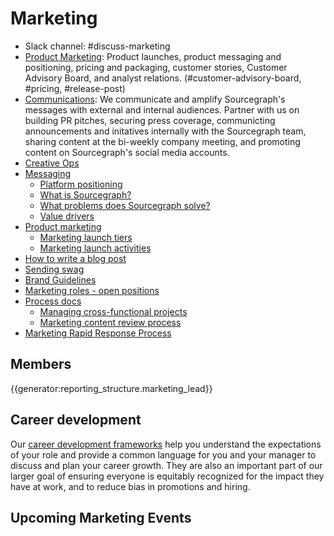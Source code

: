 # Marketing

- Slack channel: #discuss-marketing
- [Product Marketing](product-marketing/index.md): Product launches, product messaging and positioning, pricing and packaging, customer stories, Customer Advisory Board, and analyst relations. (#customer-advisory-board, #pricing, #release-post)
- [Communications](comms/index.md): We communicate and amplify Sourcegraph's messages with external and internal audiences. Partner with us on building PR pitches, securing press coverage, communicting announcements and initatives internally with the Sourcegraph team, sharing content at the bi-weekly company meeting, and promoting content on Sourcegraph's social media accounts.
- [Creative Ops](creative-ops.md)
- [Messaging](process/messaging.md)
  - [Platform positioning](process/positioning.md)
  - [What is Sourcegraph?](process/messaging.md#sourcegraph-value-proposition)
  - [What problems does Sourcegraph solve?](process/messaging.md#what-problems-does-sourcegraph-solve)
  - [Value drivers](process/value-drivers.md)
- [Product marketing](product-marketing/index.md)
  - [Marketing launch tiers](product-marketing/marketing_launch_tiers.md)
  - [Marketing launch activities](product-marketing/launch-activity-list.md)
- [How to write a blog post](blog.md)
- [Sending swag](swag.md)
- [Brand Guidelines](../product/design/brand_guidelines/index.md)
- [Marketing roles - open positions](https://sourcegraph.com/careers)
- [Process docs](process/index.md)
  - [Managing cross-functional projects](process/managing-crossfunctional-projects.md)
  - [Marketing content review process](process/marketing-content-review-process.md)
- [Marketing Rapid Response Process](marketing_rapid_response_process/index.md)

## Members

{{generator:reporting_structure.marketing_lead}}

## Career development

Our [career development frameworks](career-development/index.md) help you understand the expectations of your role and provide a common language for you and your manager to discuss and plan your career growth. They are also an important part of our larger goal of ensuring everyone is equitably recognized for the impact they have at work, and to reduce bias in promotions and hiring.

## Upcoming Marketing Events

